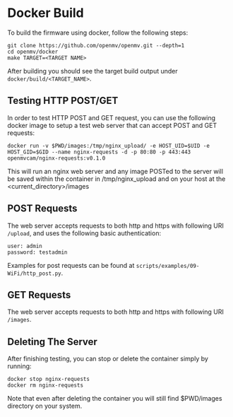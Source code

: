 # Docker Build

To build the firmware using docker, follow the following steps:

```
git clone https://github.com/openmv/openmv.git --depth=1
cd openmv/docker
make TARGET=<TARGET NAME>
```

After building you should see the target build output under `docker/build/<TARGET_NAME>`.

## Testing HTTP POST/GET

In order to test HTTP POST and GET request, you can use the following docker image to setup a test web server that can accept POST and GET requests:

```
docker run -v $PWD/images:/tmp/nginx_upload/ -e HOST_UID=$UID -e HOST_GID=$GID --name nginx-requests -d -p 80:80 -p 443:443 openmvcam/nginx-requests:v0.1.0
```

This will run an nginx web server and any image POSTed to the server will be saved within the container in /tmp/nginx_upload and on your host at the <current_directory>/images

## POST Requests

The web server accepts requests to both http and https with following URI `/upload`, and uses the following basic authentication:

```
user: admin
password: testadmin
```

Examples for post requests can be found at `scripts/examples/09-WiFi/http_post.py`.

## GET Requests

The web server accepts requests to both http and https with following URI `/images`.


## Deleting The Server

After finishing testing, you can stop or delete the container simply by running:

```
docker stop nginx-requests
docker rm nginx-requests
```

Note that even after deleting the container you will still find $PWD/images directory on your system.
